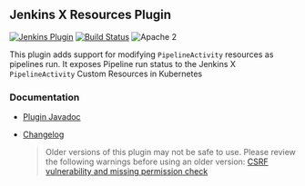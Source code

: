 ## Jenkins X Resources Plugin

[![Jenkins Plugin](https://img.shields.io/jenkins/plugin/v/jx-resources.svg)](https://plugins.jenkins.io/jx-resources) [![Build Status](https://ci.jenkins.io/job/Plugins/job/jx-resources-plugin/job/master/badge/icon)](https://ci.jenkins.io/job/Plugins/job/jx-resources-plugin/job/master/) ![Apache 2](http://img.shields.io/badge/license-Apache%202-red.svg)

This plugin adds support for modifying `PipelineActivity` resources as pipelines run. It exposes Pipeline run status to the Jenkins X `PipelineActivity` Custom Resources in Kubernetes

### Documentation

- [Plugin Javadoc](https://javadoc.jenkins.io/plugin/jx-resources/)
- [Changelog](https://github.com/jenkinsci/jx-resources-plugin/releases)

  > Older versions of this plugin may not be safe to use. Please review the following warnings before using an older version: [CSRF vulnerability and missing permission check](https://jenkins.io/security/advisory/2019-06-11/#SECURITY-1379)